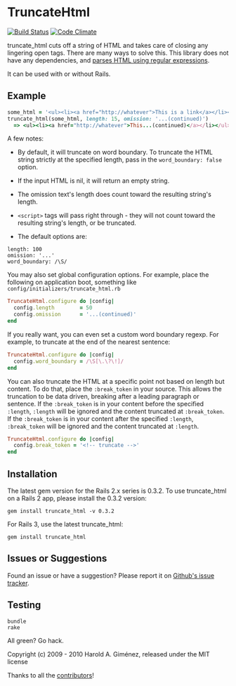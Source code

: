 TruncateHtml
============

[![Build Status](https://secure.travis-ci.org/hgmnz/truncate_html.png?branch=master)](http://travis-ci.org/hgmnz/truncate_html)
[![Code Climate](https://codeclimate.com/github/hgmnz/truncate_html.png)](https://codeclimate.com/github/hgmnz/truncate_html)

truncate_html cuts off a string of HTML and takes care of closing any lingering open tags. There are many ways to solve this. This library does not have any dependencies, and [parses HTML using regular expressions](http://stackoverflow.com/questions/1732348/regex-match-open-tags-except-xhtml-self-contained-tags/1732454#1732454).

It can be used with or without Rails.

Example
-------

```ruby
some_html = '<ul><li><a href="http://whatever">This is a link</a></li></ul>'
truncate_html(some_html, length: 15, omission: '...(continued)')
  => <ul><li><a href="http://whatever">This...(continued)</a></li></ul>
```

A few notes:

* By default, it will truncate on word boundary.
  To truncate the HTML string strictly at the specified length, pass in the `word_boundary: false` option.
* If the input HTML is nil, it will return an empty string.
* The omission text's length does count toward the resulting string's length.
* `<script>` tags will pass right through - they will not count toward the resulting string's length, or be truncated.

* The default options are:
```
length: 100
omission: '...'
word_boundary: /\S/
```

You may also set global configuration options.
For example, place the following on application boot,
something like `config/initializers/truncate_html.rb`

```ruby
TruncateHtml.configure do |config|
  config.length        = 50
  config.omission      = '...(continued)'
end
```

If you really want, you can even set a custom word boundary regexp.
For example, to truncate at the end of the nearest sentence:

```ruby
TruncateHtml.configure do |config|
  config.word_boundary = /\S[\.\?\!]/
end
```

You can also truncate the HTML at a specific point not based on length but content.
To do that, place the `:break_token` in your source. This allows the truncation to be
data driven, breaking after a leading paragraph or sentence. If the
`:break_token` is in your content before the specified `:length`, `:length` will be
ignored and the content truncated at `:break_token`.
If the `:break_token` is in your content after the specified `:length`,
`:break_token` will be ignored and the content truncated at `:length`.

```ruby
TruncateHtml.configure do |config|
  config.break_token = '<!-- truncate -->'
end
```
Installation
------------

The latest gem version for the Rails 2.x series is 0.3.2.
To use truncate_html on a Rails 2 app, please install the 0.3.2 version:

    gem install truncate_html -v 0.3.2

For Rails 3, use the latest truncate_html:

    gem install truncate_html

Issues or Suggestions
---------------------

Found an issue or have a suggestion? Please report it on [Github's issue tracker](http://github.com/hgmnz/truncate_html/issues).

Testing
-------

```shell
bundle
rake
```

All green? Go hack.

Copyright (c) 2009 - 2010 Harold A. Giménez, released under the MIT license

Thanks to all the [contributors](https://github.com/hgmnz/truncate_html/contributors)!
